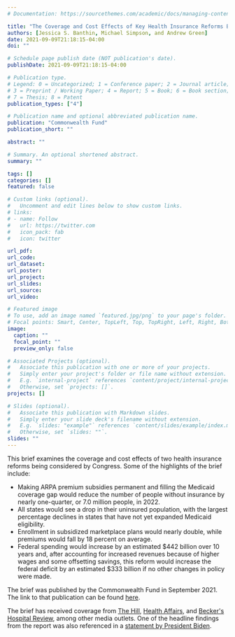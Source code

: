 ```yaml
---
# Documentation: https://sourcethemes.com/academic/docs/managing-content/

title: "The Coverage and Cost Effects of Key Health Insurance Reforms Being Considered by Congress"
authors: [Jessica S. Banthin, Michael Simpson, and Andrew Green]
date: 2021-09-09T21:18:15-04:00
doi: ""

# Schedule page publish date (NOT publication's date).
publishDate: 2021-09-09T21:18:15-04:00

# Publication type.
# Legend: 0 = Uncategorized; 1 = Conference paper; 2 = Journal article;
# 3 = Preprint / Working Paper; 4 = Report; 5 = Book; 6 = Book section;
# 7 = Thesis; 8 = Patent
publication_types: ["4"]

# Publication name and optional abbreviated publication name.
publication: "Commonwealth Fund"
publication_short: ""

abstract: ""

# Summary. An optional shortened abstract.
summary: ""

tags: []
categories: []
featured: false

# Custom links (optional).
#   Uncomment and edit lines below to show custom links.
# links:
# - name: Follow
#   url: https://twitter.com
#   icon_pack: fab
#   icon: twitter

url_pdf:
url_code:
url_dataset:
url_poster:
url_project:
url_slides:
url_source:
url_video:

# Featured image
# To use, add an image named `featured.jpg/png` to your page's folder. 
# Focal points: Smart, Center, TopLeft, Top, TopRight, Left, Right, BottomLeft, Bottom, BottomRight.
image:
  caption: ""
  focal_point: ""
  preview_only: false

# Associated Projects (optional).
#   Associate this publication with one or more of your projects.
#   Simply enter your project's folder or file name without extension.
#   E.g. `internal-project` references `content/project/internal-project/index.md`.
#   Otherwise, set `projects: []`.
projects: []

# Slides (optional).
#   Associate this publication with Markdown slides.
#   Simply enter your slide deck's filename without extension.
#   E.g. `slides: "example"` references `content/slides/example/index.md`.
#   Otherwise, set `slides: ""`.
slides: ""
---
```

This brief examines the coverage and cost effects of two health insurance reforms being considered by Congress. Some of the highlights of the brief include:

- Making ARPA premium subsidies permanent and filling the Medicaid coverage gap would reduce the number of people without insurance by nearly one-quarter, or 7.0 million people, in 2022.
- All states would see a drop in their uninsured population, with the largest percentage declines in states that have not yet expanded Medicaid eligibility.
- Enrollment in subsidized marketplace plans would nearly double, while premiums would fall by 18 percent on average.
- Federal spending would increase by an estimated \$442 billion over 10 years and, after accounting for increased revenues because of higher wages and some offsetting savings, this reform would increase the federal deficit by an estimated \$333 billion if no other changes in policy were made.

The brief was published by the Commonwealth Fund in September 2021. The link to that publication can be found [here](https://www.commonwealthfund.org/publications/issue-briefs/2021/sep/coverage-cost-effects-key-health-insurance-reforms-congress).

The brief has received coverage from [The Hill](https://thehill.com/policy/healthcare/571805-house-democrats-propose-making-permanent-expanded-obamacare-subsidies), [Health Affairs](https://www.healthaffairs.org/do/10.1377/hblog20210912.160204/full/), and [Becker's Hospital Review](https://www.beckershospitalreview.com/payer-issues/american-rescue-plan-marketplace-subsidies-could-lead-to-permanent-coverage-affordability-increases.html), among other media outlets. One of the headline findings from the report was also referenced in a [statement by President Biden](https://www.whitehouse.gov/briefing-room/statements-releases/2021/09/15/statement-by-president-biden-on-2-8-million-americans-gaining-health-care-in-the-2021-special-enrollment-period/).